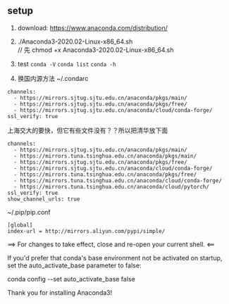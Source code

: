 ## setup
1. download:  https://www.anaconda.com/distribution/

2. ./Anaconda3-2020.02-Linux-x86_64.sh    
// 先 chmod +x Anaconda3-2020.02-Linux-x86_64.sh

3. test
`conda -V`
`conda list`
`conda -h`

4. 换国内源方法
~/.condarc
```
channels:
  - https://mirrors.sjtug.sjtu.edu.cn/anaconda/pkgs/main/
  - https://mirrors.sjtug.sjtu.edu.cn/anaconda/pkgs/free/
  - https://mirrors.sjtug.sjtu.edu.cn/anaconda/cloud/conda-forge/
ssl_verify: true
```
上海交大的要快，但它有些文件没有？？所以把清华放下面
```
channels:
  - https://mirrors.sjtug.sjtu.edu.cn/anaconda/pkgs/main/
  - https://mirrors.tuna.tsinghua.edu.cn/anaconda/pkgs/main/
  - https://mirrors.sjtug.sjtu.edu.cn/anaconda/pkgs/free/
  - https://mirrors.sjtug.sjtu.edu.cn/anaconda/cloud/conda-forge/
  - https://mirrors.tuna.tsinghua.edu.cn/anaconda/pkgs/free/
  - https://mirrors.tuna.tsinghua.edu.cn/anaconda/cloud/conda-forge/
  - https://mirrors.tuna.tsinghua.edu.cn/anaconda/cloud/pytorch/
ssl_verify: true
show_channel_urls: true
```

~/.pip/pip.conf
```
[global]
index-url = http://mirrors.aliyun.com/pypi/simple/ 
```

==> For changes to take effect, close and re-open your current shell. <==

If you'd prefer that conda's base environment not be activated on startup,
   set the auto_activate_base parameter to false:

conda config --set auto_activate_base false

Thank you for installing Anaconda3!